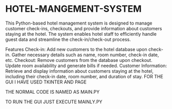 # HOTEL-MANGEMENT-SYSTEM

This Python-based hotel management system is designed to manage customer check-ins, checkouts, and provide information about customers staying at the hotel. The system enables hotel staff to efficiently handle guest data and streamline the check-in/check-out process.

Features
Check-in: Add new customers to the hotel database upon check-in. Gather necessary details such as name, room number, check-in date, etc.
Checkout: Remove customers from the database upon checkout. Update room availability and generate bills if needed.
Customer Information: Retrieve and display information about customers staying at the hotel, including their check-in date, room number, and duration of stay.
FOR THE GUI I HAVE USED TKINTER AND PAGE

THE NORMAL CODE IS NAMED AS MAIN.PY

TO RUN THE GUI JUST EXECUTE MAINLY.PY
